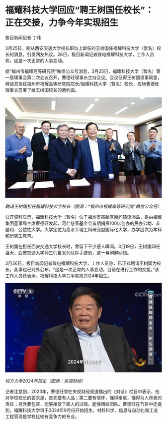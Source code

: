 # 福耀科技大学回应“聘王树国任校长”：正在交接，力争今年实现招生

极目新闻记者 丁伟

3月25日，刚从西安交通大学校长职位上卸任的王树国任福耀科技大学（暂名）校长的消息，引发网友热议。26日，极目新闻记者致电福耀科技大学，工作人员称，这是一次正常的人事变动。

据“福州市福耀高等研究院”微信公众号消息，3月25日，福耀科技大学（暂名）第一届理事会第二次会议召开，曹德旺理事长主持会议。会议征得王树国理事同意，聘请其担任福州市福耀高等研究院院长/福耀科技大学（暂名）校长，现场曹德旺理事长签署了给王树国校长的邀约函。

![5ef67aa4012b0f1e925a9d8d9d1c7927.jpg](https://raw.githubusercontent.com/qqhsx/qqnews_image/main/2024/03/26/福耀科技大学回应“聘王树国任校长”：正在交接，力争今年实现招生/5ef67aa4012b0f1e925a9d8d9d1c7927.jpg)

_聘请王树国担任福耀科技大学校长（图源：“福州市福耀高等研究院”微信公众号）_

公开资料显示，福耀科技大学（暂名）位于福州市高新区南屿镇流洲岛，是由福耀集团董事局主席曹德旺发起，河仁慈善基金会首期捐资100亿创办的民办公助、非盈利、公益性大学。大学定位为高水平理工科研究型国际化大学，办学层次为本科和研究生教育。

王树国在担任西安交通大学校长时，曾留下不少感人瞬间。3月19日，王树国卸任当天，西安交通大学师生们自发列队挥手送别，这一幕刷屏网络。

3月26日，极目新闻记者致电福耀科技大学，工作人员称，已正式聘请王树国为校长，此事也已对外公布，“这是一次正常的人事变动，目前在进行工作的交接。”该工作人员还表示，福耀科技大学力争实现2024年招生。

![a26664a4259d81cf523e425a123012ce.jpg](https://raw.githubusercontent.com/qqhsx/qqnews_image/main/2024/03/26/福耀科技大学回应“聘王树国任校长”：正在交接，力争今年实现招生/a26664a4259d81cf523e425a123012ce.jpg)

_校方力争2024年招生（图源：央视财经）_

记者注意到，2023年，曹德旺曾在央视财经频道播出的《对话》栏目中表示，他对学校校长的要求是，首先要有人品；第二要有情怀，懂得奉献，懂得为人师表的责任；另外要包容，能够接受下面人的过错，能够团结团队。曹德旺在节目中还提到，福耀科技大学将于2024年9月份开始招生，材料科学、信息与自动化和工业工程管理是学校比较有竞争力的专业。

